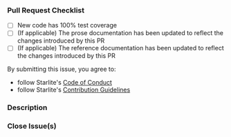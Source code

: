### Pull Request Checklist

[//]: # "Please review the [Starlite contribution guidelines](https://github.com/starlite-api/starlite/blob/main/CONTRIBUTING.rst) for this repository."

- [ ] New code has 100% test coverage
- [ ] (If applicable) The prose documentation has been updated to reflect the changes introduced by this PR
- [ ] (If applicable) The reference documentation has been updated to reflect the changes introduced by this PR

By submitting this issue, you agree to: 
- follow Starlite's [Code of Conduct](https://github.com/starlite-api/.github/blob/main/CODE_OF_CONDUCT.md)
- follow Starlite's [Contribution Guidelines](https://starliteproject.dev/community/contribution-guide)

### Description

[//]: # "Please describe your pull request for new release changelog purposes"

### Close Issue(s)

[//]: # "Please add in issue numbers this pull request will close, if applicable"
[//]: # "Examples: Fixes #4321 or Closes #1234"
